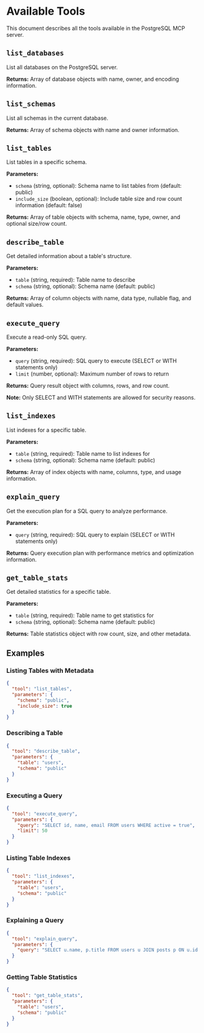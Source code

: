# Available Tools

This document describes all the tools available in the PostgreSQL MCP server.

## `list_databases`
List all databases on the PostgreSQL server.

**Returns:** Array of database objects with name, owner, and encoding information.

## `list_schemas`
List all schemas in the current database.

**Returns:** Array of schema objects with name and owner information.

## `list_tables`
List tables in a specific schema.

**Parameters:**
- `schema` (string, optional): Schema name to list tables from (default: public)
- `include_size` (boolean, optional): Include table size and row count information (default: false)

**Returns:** Array of table objects with schema, name, type, owner, and optional size/row count.

## `describe_table`
Get detailed information about a table's structure.

**Parameters:**
- `table` (string, required): Table name to describe
- `schema` (string, optional): Schema name (default: public)

**Returns:** Array of column objects with name, data type, nullable flag, and default values.

## `execute_query`
Execute a read-only SQL query.

**Parameters:**
- `query` (string, required): SQL query to execute (SELECT or WITH statements only)
- `limit` (number, optional): Maximum number of rows to return

**Returns:** Query result object with columns, rows, and row count.

**Note:** Only SELECT and WITH statements are allowed for security reasons.

## `list_indexes`
List indexes for a specific table.

**Parameters:**
- `table` (string, required): Table name to list indexes for
- `schema` (string, optional): Schema name (default: public)

**Returns:** Array of index objects with name, columns, type, and usage information.

## `explain_query`
Get the execution plan for a SQL query to analyze performance.

**Parameters:**
- `query` (string, required): SQL query to explain (SELECT or WITH statements only)

**Returns:** Query execution plan with performance metrics and optimization information.

## `get_table_stats`
Get detailed statistics for a specific table.

**Parameters:**
- `table` (string, required): Table name to get statistics for
- `schema` (string, optional): Schema name (default: public)

**Returns:** Table statistics object with row count, size, and other metadata.

## Examples

### Listing Tables with Metadata
```json
{
  "tool": "list_tables",
  "parameters": {
    "schema": "public",
    "include_size": true
  }
}
```

### Describing a Table
```json
{
  "tool": "describe_table",
  "parameters": {
    "table": "users",
    "schema": "public"
  }
}
```

### Executing a Query
```json
{
  "tool": "execute_query",
  "parameters": {
    "query": "SELECT id, name, email FROM users WHERE active = true",
    "limit": 50
  }
}
```

### Listing Table Indexes
```json
{
  "tool": "list_indexes",
  "parameters": {
    "table": "users",
    "schema": "public"
  }
}
```

### Explaining a Query
```json
{
  "tool": "explain_query",
  "parameters": {
    "query": "SELECT u.name, p.title FROM users u JOIN posts p ON u.id = p.user_id WHERE u.active = true"
  }
}
```

### Getting Table Statistics
```json
{
  "tool": "get_table_stats",
  "parameters": {
    "table": "users",
    "schema": "public"
  }
}
```